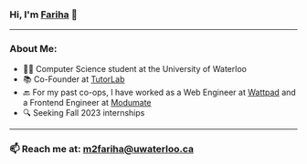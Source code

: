 ### Hi, I'm [Fariha](https://mahzabin-rashid.com/) 👋
---


### About Me:
- 👩‍🎓  Computer Science student at the University of Waterloo
- 📚  Co-Founder at [TutorLab](https://tutorlab.io/)
- 🔙  For my past co-ops, I have worked as a Web Engineer at [Wattpad](https://www.wattpad.com/) and a Frontend Engineer at [Modumate](https://www.modumate.com/)
- 🔍  Seeking Fall 2023 internships
---


### 📫  Reach me at: m2fariha@uwaterloo.ca
